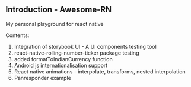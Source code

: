 ## Introduction - Awesome-RN

My personal playground for react native

Contents:

1. Integration of storybook UI - A UI components testing tool
2. react-native-rolling-number-ticker package testing
3. added formatToIndianCurrency function
4. Android js internationalisation support
5. React native animations - interpolate, transforms, nested interpolation
6. Panresponder example
